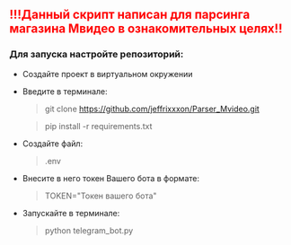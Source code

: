 ## <span style="color:red">!!!Данный скрипт написан для парсинга магазина Мвидео в ознакомительных целях!!</span><br>

### Для запуска настройте репозиторий:
- Создайте проект в виртуальном окружении
- Введите в терминале:
    > git clone <https://github.com/jeffrixxxon/Parser_Mvideo.git>

    > pip install -r requirements.txt

- Создайте файл:
    > .env
- Внесите в него токен Вашего бота в формате:
    > TOKEN="Токен вашего бота"
- Запускайте в терминале:
    > python telegram_bot.py
